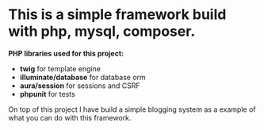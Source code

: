 <h1>This is a simple framework build with php, mysql, composer.</h1>

<p><b>PHP libraries used for this project:</b></p>
<ul>
	<li><b>twig</b> for template engine</li>
	<li><b>illuminate/database</b> for database orm</li>
	<li><b>aura/session</b> for sessions and CSRF</li>
	<li><b>phpunit</b> for tests</li>
</ul>

<p>On top of this project I have build a simple blogging system as a example of what you can do with this framework.</p>
